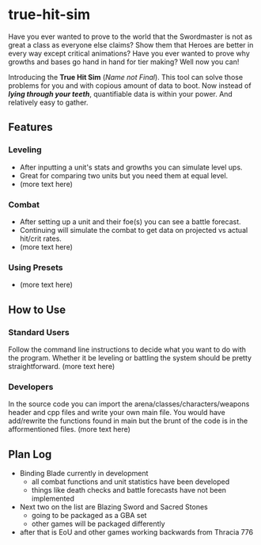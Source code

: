# true-hit-sim
Have you ever wanted to prove to the world that the Swordmaster is not as great a class as everyone else claims? Show them that Heroes are better in every way except critical animations? Have you ever wanted to prove why growths and bases go hand in hand for tier making? Well now you can! 

Introducing the **True Hit Sim** (*Name not Final*). This tool can solve those problems for you and with copious amount of data to boot. Now instead of ***lying through your teeth***, quantifiable data is within your power. And relatively easy to gather.

## Features
### Leveling
+ After inputting a unit's stats and growths you can simulate level ups.
+ Great for comparing two units but you need them at equal level.
+ (more text here)

### Combat
+ After setting up a unit and their foe(s) you can see a battle forecast.
+ Continuing will simulate the combat to get data on projected vs actual hit/crit rates.
+ (more text here)

### Using Presets
+ (more text here)

## How to Use
### Standard Users
Follow the command line instructions to decide what you want to do with the program.
Whether it be leveling or battling the system should be pretty straightforward. (more text here)

### Developers
In the source code you can import the arena/classes/characters/weapons header and cpp files and write your own main file.
You would have add/rewrite the functions found in main but the brunt of the code is in the afformentioned files. (more text here)

## Plan Log
+ Binding Blade currently in development
  + all combat functions and unit statistics have been developed
  + things like death checks and battle forecasts have not been implemented
+ Next two on the list are Blazing Sword and Sacred Stones
  + going to be packaged as a GBA set
  + other games will be packaged differently 
+ after that is EoU and other games working backwards from Thracia 776

